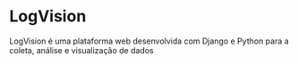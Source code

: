 # LogVision
LogVision é uma plataforma web desenvolvida com Django e Python para a coleta, análise e visualização de dados
